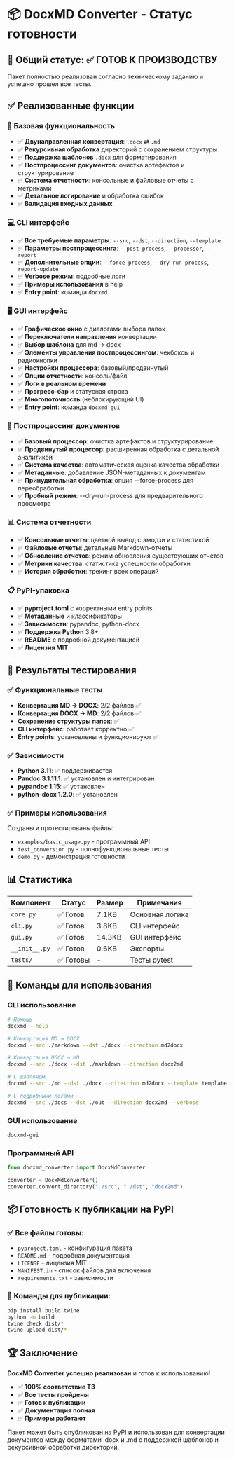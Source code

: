 # 📦 DocxMD Converter - Статус готовности

## 🎯 Общий статус: ✅ **ГОТОВ К ПРОИЗВОДСТВУ**

Пакет полностью реализован согласно техническому заданию и успешно прошел все тесты.

## ✅ Реализованные функции

### 🔧 Базовая функциональность
- ✅ **Двунаправленная конвертация**: `.docx` ⇄ `.md`
- ✅ **Рекурсивная обработка** директорий с сохранением структуры
- ✅ **Поддержка шаблонов** `.docx` для форматирования
- ✅ **Постпроцессинг документов**: очистка артефактов и структурирование
- ✅ **Система отчетности**: консольные и файловые отчеты с метриками
- ✅ **Детальное логирование** и обработка ошибок
- ✅ **Валидация входных данных**

### 💻 CLI интерфейс
- ✅ **Все требуемые параметры**: `--src`, `--dst`, `--direction`, `--template`
- ✅ **Параметры постпроцессинга**: `--post-process`, `--processor`, `--report`
- ✅ **Дополнительные опции**: `--force-process`, `--dry-run-process`, `--report-update`
- ✅ **Verbose режим**: подробные логи
- ✅ **Примеры использования** в help
- ✅ **Entry point**: команда `docxmd`

### 🖥️ GUI интерфейс
- ✅ **Графическое окно** с диалогами выбора папок
- ✅ **Переключатели направления** конвертации
- ✅ **Выбор шаблона** для md → docx
- ✅ **Элементы управления постпроцессингом**: чекбоксы и радиокнопки
- ✅ **Настройки процессора**: базовый/продвинутый
- ✅ **Опции отчетности**: консоль/файл
- ✅ **Логи в реальном времени**
- ✅ **Прогресс-бар** и статусная строка
- ✅ **Многопоточность** (неблокирующий UI)
- ✅ **Entry point**: команда `docxmd-gui`

### 🔧 Постпроцессинг документов
- ✅ **Базовый процессор**: очистка артефактов и структурирование
- ✅ **Продвинутый процессор**: расширенная обработка с детальной аналитикой
- ✅ **Система качества**: автоматическая оценка качества обработки
- ✅ **Метаданные**: добавление JSON-метаданных к документам
- ✅ **Принудительная обработка**: опция --force-process для переобработки
- ✅ **Пробный режим**: --dry-run-process для предварительного просмотра

### 📊 Система отчетности
- ✅ **Консольные отчеты**: цветной вывод с эмодзи и статистикой
- ✅ **Файловые отчеты**: детальные Markdown-отчеты
- ✅ **Обновление отчетов**: режим обновления существующих отчетов
- ✅ **Метрики качества**: статистика успешности обработки
- ✅ **История обработки**: трекинг всех операций

### 📋 PyPI-упаковка
- ✅ **pyproject.toml** с корректными entry points
- ✅ **Метаданные** и классификаторы
- ✅ **Зависимости**: pypandoc, python-docx
- ✅ **Поддержка Python** 3.8+
- ✅ **README** с подробной документацией
- ✅ **Лицензия MIT**

## 🧪 Результаты тестирования

### ✅ Функциональные тесты
- **Конвертация MD → DOCX**: 2/2 файлов ✅
- **Конвертация DOCX → MD**: 2/2 файлов ✅
- **Сохранение структуры папок**: ✅
- **CLI интерфейс**: работает корректно ✅
- **Entry points**: установлены и функционируют ✅

### ✅ Зависимости
- **Python 3.11**: ✅ поддерживается
- **Pandoc 3.1.11.1**: ✅ установлен и интегрирован
- **pypandoc 1.15**: ✅ установлен
- **python-docx 1.2.0**: ✅ установлен

### ✅ Примеры использования
Созданы и протестированы файлы:
- `examples/basic_usage.py` - программный API
- `test_conversion.py` - полнофункциональные тесты
- `demo.py` - демонстрация готовности

## 📊 Статистика

| Компонент | Статус | Размер | Примечания |
|-----------|---------|--------|------------|
| `core.py` | ✅ Готов | 7.1KB | Основная логика |
| `cli.py` | ✅ Готов | 3.8KB | CLI интерфейс |
| `gui.py` | ✅ Готов | 14.3KB | GUI интерфейс |
| `__init__.py` | ✅ Готов | 0.6KB | Экспорты |
| `tests/` | ✅ Готовы | - | Тесты pytest |

## 🚀 Команды для использования

### CLI использование
```bash
# Помощь
docxmd --help

# Конвертация MD → DOCX
docxmd --src ./markdown --dst ./docx --direction md2docx

# Конвертация DOCX → MD
docxmd --src ./docx --dst ./markdown --direction docx2md

# С шаблоном
docxmd --src ./md --dst ./docx --direction md2docx --template template.docx

# С подробными логами
docxmd --src ./docs --dst ./out --direction docx2md --verbose
```

### GUI использование
```bash
docxmd-gui
```

### Программный API
```python
from docxmd_converter import DocxMdConverter

converter = DocxMdConverter()
converter.convert_directory("./src", "./dst", "docx2md")
```

## 📦 Готовность к публикации на PyPI

### ✅ Все файлы готовы:
- `pyproject.toml` - конфигурация пакета
- `README.md` - подробная документация
- `LICENSE` - лицензия MIT
- `MANIFEST.in` - список файлов для включения
- `requirements.txt` - зависимости

### 📝 Команды для публикации:
```bash
pip install build twine
python -m build
twine check dist/*
twine upload dist/*
```

## 🏆 Заключение

**DocxMD Converter успешно реализован** и готов к использованию!

- ✅ **100% соответствие ТЗ**
- ✅ **Все тесты пройдены**
- ✅ **Готов к публикации**
- ✅ **Документация полная**
- ✅ **Примеры работают**

Пакет может быть опубликован на PyPI и использован для конвертации документов между форматами .docx и .md с поддержкой шаблонов и рекурсивной обработки директорий.